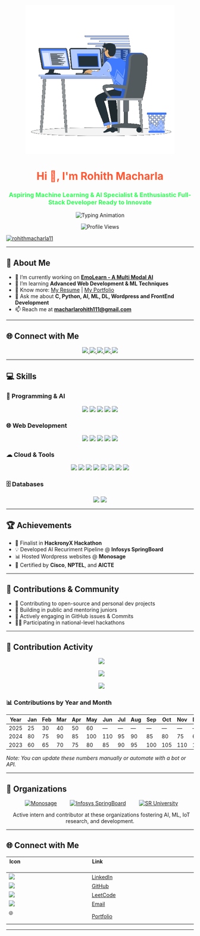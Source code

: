<p align="center">
  <img src="saved.gif" alt="Header" height="400"/>
</p>
<h1 align="center"> <span style="color:#FF5733">Hi 👋, I'm Rohith Macharla</span> </h1>
<h3 align="center"> <span style="color:#33FF57">Aspiring Machine Learning & AI Specialist & Enthusiastic Full-Stack Developer  Ready to Innovate</span> </h3>
<p align="center">
  <img src="https://readme-typing-svg.herokuapp.com?font=Fira+Code&size=22&pause=1000&color=32CD32&center=true&vCenter=true&width=600&lines=Machine+Learning+Developer;AI/ML+Engineer;PHP+Full+Stack+Developer;Full+Stack+Developer" alt="Typing Animation" />
</p>
<p align="center">
  <img src="https://komarev.com/ghpvc/?username=RohithMacharla11&label=Profile%20views&color=0e75b6&style=flat" alt="Profile Views"/>
</p>

<p align="left">
  <a href="https://github.com/ryo-ma/github-profile-trophy">
    <img 
      src="https://github-profile-trophy.vercel.app/?username=rohithmacharla11&theme=gruvbox&margin-w=80&margin-h=20&row=2&column=6" 
      alt="rohithmacharla11"
    />
  </a>
</p>

---

## 🚀 About Me

- 🔭 I’m currently working on **[EmoLearn - A Multi Modal AI]((https://github.com/RohithMacharla11/emolearn))**
- 🌱 I’m learning **Advanced Web Development & ML Techniques**
- 📄 Know more: [My Resume](https://drive.google.com/file/d/1UseCmqhM_r4cPMvBEj_oaKxlZ4nOd9BF/view?usp=sharing) | [My Portfolio](https://rohithmacharla11.github.io/Portfolio/)
- 💬 Ask me about **C, Python, AI, ML, DL, Wordpress and FrontEnd Development**
- 📫 Reach me at **macharlarohith111@gmail.com**

---

## 🌐 Connect with Me

<p align="center">
  <a href="(https://www.linkedin.com/in/macharla-rohith-rm2005/)">
    <img src="https://img.shields.io/badge/LinkedIn-0077B5?style=for-the-badge&logo=linkedin"/>
  </a>
  <a href="(https://github.com/RohithMacharla11)">
    <img src="https://img.shields.io/badge/GitHub-181717?style=for-the-badge&logo=github"/>
  </a>
  <a href="(https://leetcode.com/u/RohithMac25/)">
    <img src="https://img.shields.io/badge/LeetCode-FFA116?style=for-the-badge&logo=leetcode"/>
  </a>
  <a href="(https://www.hackerrank.com/profile/RohithMac)">
    <img src="https://img.shields.io/badge/HackerRank-00EA64?style=for-the-badge&logo=hackerrank"/>
  </a>
  <a href="(https://rohithmacharla11.github.io/Portfolio/)">
    <img src="https://img.shields.io/badge/PORTFOLIO   -543156?style=for-the-badge&logo=portfolio"/>
  </a>
</p>

---

## 💻 Skills

### 🧠 Programming & AI

<p align="center">
  <img src="https://img.shields.io/badge/C-00599C?style=for-the-badge&logo=c&logoColor=white"/>
  <img src="https://img.shields.io/badge/Python-FFD43B?style=for-the-badge&logo=python&logoColor=blue"/>
  <img src="https://img.shields.io/badge/Java-ED8B00?style=for-the-badge&logo=java&logoColor=white"/>
  <img src="https://img.shields.io/badge/TensorFlow-FF6F00?style=for-the-badge&logo=tensorflow&logoColor=white"/>
  <img src="https://img.shields.io/badge/OpenCV-5C3EE8?style=for-the-badge&logo=opencv&logoColor=white"/>
</p>

### 🌐 Web Development

<p align="center">
  <img src="https://img.shields.io/badge/HTML-E34F26?style=for-the-badge&logo=html5&logoColor=white"/>
  <img src="https://img.shields.io/badge/CSS-1572B6?style=for-the-badge&logo=css3&logoColor=white"/>
  <img src="https://img.shields.io/badge/JavaScript-F7DF1E?style=for-the-badge&logo=javascript&logoColor=black"/>
  <img src="https://img.shields.io/badge/Bootstrap-7952B3?style=for-the-badge&logo=bootstrap&logoColor=white"/>
  <img src="https://img.shields.io/badge/PHP-777BB4?style=for-the-badge&logo=php&logoColor=white"/>
</p>

### ☁ Cloud & Tools

<p align="center">
  <img src="https://img.shields.io/badge/AWS-232F3E?style=for-the-badge&logo=amazonaws&logoColor=white"/>
  <!-- <img src="https://img.shields.io/badge/Azure-0078D4?style=for-the-badge&logo=microsoftazure&logoColor=white"/> -->
  <img src="https://img.shields.io/badge/Google Colab-F9AB00?style=for-the-badge&logo=googlecolab&logoColor=black"/>
  <img src="https://img.shields.io/badge/Flask-000000?style=for-the-badge&logo=flask&logoColor=white"/>
  <img src="https://img.shields.io/badge/Streamlit-FF4B4B?style=for-the-badge&logo=streamlit&logoColor=white"/>
  <img src="https://img.shields.io/badge/Git-012922?style=for-the-badge&logo=git&logoColor=white"/>
  <img src="https://img.shields.io/badge/MYSQL-312543?style=for-the-badge&logo=sql&logoColor=white"/>
  <img src="https://img.shields.io/badge/Jupyter-F05032?style=for-the-badge&logo=sql&logoColor=white"/>
  <img src="https://img.shields.io/badge/Postman-34534?style=for-the-badge&logo=sql&logoColor=white"/>
</p>

### 🗄 Databases

<p align="center">
  <img src="https://img.shields.io/badge/SQL-4479A1?style=for-the-badge&logo=mysql&logoColor=white"/>
  <img src="https://img.shields.io/badge/MongoDB-CC2927?style=for-the-badge&logo=sqlite&logoColor=white"/>
</p>

---

## 🏆 Achievements

- 🧠 Finalist in **HackronyX Hackathon**
- 💡 Developed AI Recuriment Pipeline @ **Infosys SpringBoard**
- 📊 Hosted Wordpress websites @ **Monosage**
- 📜 Certified by **Cisco**, **NPTEL**, and **AICTE**

---

## 👥 Contributions & Community

- 🤝 Contributing to open-source and personal dev projects
- 🌱 Building in public and mentoring juniors
- 💬 Actively engaging in GitHub issues & Commits
- 🧑‍💻 Participating in national-level hackathons

---

## 📅 Contribution Activity

<!-- GitHub contributions calendar -->
<p align="center">
  <img src="https://github-readme-stats.vercel.app/api?username=Shiva-vangala&show_icons=true&theme=tokyonight" />
</p>

<p align="center">
  <img src="https://github-readme-streak-stats.herokuapp.com?user=Shiva-vangala&theme=tokyonight" />
</p>

<p align="center">
  <img src="https://github-readme-activity-graph.vercel.app/graph?username=Shiva-vangala&theme=react-dark&hide_border=false&area=true&custom_title=Contribution%20Graph" />
</p>

### 📊 Contributions by Year and Month

| Year | Jan | Feb | Mar | Apr | May | Jun | Jul | Aug | Sep | Oct | Nov | Dec |
|-------|-----|-----|-----|-----|-----|-----|-----|-----|-----|-----|-----|-----|
| 2025  | 25  | 30  | 40  | 50  | 60  | —   | —   | —   | —   | —   | —   | —   |
| 2024  | 80  | 75  | 90  | 85  | 100 | 110 | 95  | 90  | 85  | 80  | 75  | 60  |
| 2023  | 60  | 65  | 70  | 75  | 80  | 85  | 90  | 95  | 100 | 105 | 110 | 115 |

*Note: You can update these numbers manually or automate with a bot or API.*

---

## 🏢 Organizations

<p align="center">
  <a href="https://nitw.ac.in/"><img alt="Monosage" src="https://upload.wikimedia.org/wikipedia/en/thumb/6/62/National_Institute_of_Technology_Warangal_Logo.svg/120px-National_Institute_of_Technology_Warangal_Logo.svg.png" width="100"/></a>
  &nbsp;&nbsp;&nbsp;
  <a href="https://skillcraft.ai/"><img alt="Infosys SpringBoard" src="https://skillcraft.ai/assets/images/logo.png" width="120"/></a>
  &nbsp;&nbsp;&nbsp;
  <a href="https://sruniversity.edu.in/"><img alt="SR University" src="https://upload.wikimedia.org/wikipedia/en/thumb/a/a2/SR_University_Logo.svg/120px-SR_University_Logo.svg.png" width="100"/></a>
</p>

<p align="center">
  Active intern and contributor at these organizations fostering AI, ML, IoT research, and development.
</p>

---

## 🌐 Connect with Me

| Icon                                                                 | Link                                                                                   |
|----------------------------------------------------------------------|----------------------------------------------------------------------------------------|
| <img src="https://cdn-icons-png.flaticon.com/512/174/174857.png" width="25"/> | [LinkedIn](https://www.linkedin.com/in/macharla-rohith-rm2005)       |
| <img src="https://github.githubassets.com/images/modules/logos_page/GitHub-Mark.png" width="25"/> | [GitHub](https://github.com/RohithMacharla11/RohithMacharla11)                                            |
| <img src="https://upload.wikimedia.org/wikipedia/commons/1/19/LeetCode_logo_black.png" width="25"/> | [LeetCode](https://leetcode.com/u/RohithMac25/)                          |
| <img src="https://cdn-icons-png.flaticon.com/512/561/561127.png" width="25"/> | [Email](mailto:macharlarohith111@gmail.com)                                      |
| 🌐                                                                 | [Portfolio](https://rohithmacharla11.github.io/Portfolio/)                         |

---


